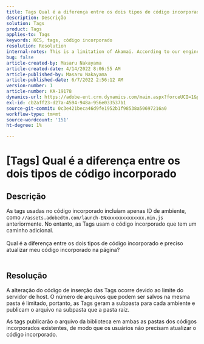 ```yaml
---
title: Tags Qual é a diferença entre os dois tipos de código incorporado
description: Descrição
solution: Tags
product: Tags
applies-to: Tags
keywords: KCS, tags, código incorporado
resolution: Resolution
internal-notes: This is a limitation of Akamai. According to our engineer.
bug: false
article-created-by: Masaru Nakayama
article-created-date: 4/14/2022 8:06:55 AM
article-published-by: Masaru Nakayama
article-published-date: 6/7/2022 2:56:12 AM
version-number: 1
article-number: KA-19178
dynamics-url: https://adobe-ent.crm.dynamics.com/main.aspx?forceUCI=1&pagetype=entityrecord&etn=knowledgearticle&id=b163e3b7-c9bb-ec11-983f-0022480b43aa
exl-id: cb2aff23-d27a-4594-948a-956e033537b1
source-git-commit: 0c3e421beca46d9fe1952b1f98538a50697216a0
workflow-type: tm+mt
source-wordcount: '151'
ht-degree: 1%

---
```


# [Tags] Qual é a diferença entre os dois tipos de código incorporado

## Descrição

As tags usadas no código incorporado incluíam apenas ID de ambiente, como `//assets.adobedtm.com/launch-ENxxxxxxxxxxxxxx.min.js` anteriormente. No entanto, as Tags usam o código incorporado que tem um caminho adicional. <br><br>Qual é a diferença entre os dois tipos de código incorporado e preciso atualizar meu código incorporado na página?
<br> 

## Resolução


A alteração do código de inserção das Tags ocorre devido ao limite do servidor de host. O número de arquivos que podem ser salvos na mesma pasta é limitado, portanto, as Tags geram a subpasta para cada ambiente e publicam o arquivo na subpasta que a pasta raiz.

As tags publicarão o arquivo da biblioteca em ambas as pastas dos códigos incorporados existentes, de modo que os usuários não precisam atualizar o código incorporado.
